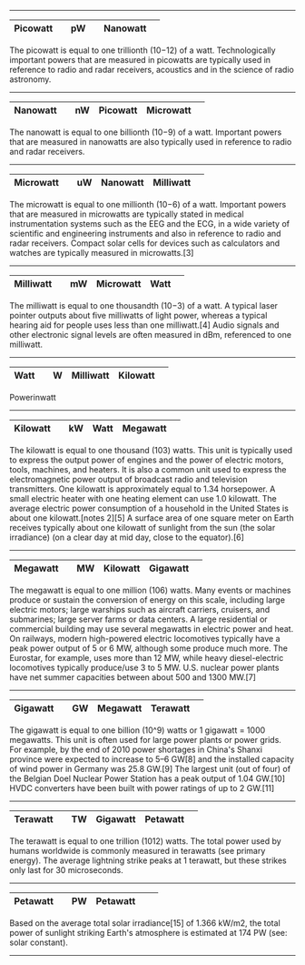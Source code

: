 -------------
| Picowatt |  | pW |  | Nanowatt |  | 
|-|-|-|-|-|-|

The picowatt is equal to one trillionth (10−12) of a watt. 
Technologically important powers that are measured in picowatts are typically used in reference to radio and radar receivers, acoustics and in the science of radio astronomy.

-------------
| Nanowatt |  | nW | Picowatt | Microwatt |  | 
|-|-|-|-|-|-|

The nanowatt is equal to one billionth (10−9) of a watt. Important powers that are measured in nanowatts are also typically used in reference to radio and radar receivers.

-------------
| Microwatt |  | uW | Nanowatt | Milliwatt |  | 
|-|-|-|-|-|-|

The microwatt is equal to one millionth (10−6) of a watt. Important powers that are measured in microwatts are typically stated in medical instrumentation systems such as the EEG and the ECG, in a wide variety of scientific and engineering instruments and also in reference to radio and radar receivers. 
Compact solar cells for devices such as calculators and watches are typically measured in microwatts.[3]

-------------
| Milliwatt |  | mW | Microwatt | Watt |  | 
|-|-|-|-|-|-|

The milliwatt is equal to one thousandth (10−3) of a watt. A typical laser pointer outputs about five milliwatts of light power, whereas a typical hearing aid for people uses less than one milliwatt.[4] Audio signals and other electronic signal levels are often measured in dBm, referenced to one milliwatt.

-------------
| Watt |  | W | Milliwatt | Kilowatt |  | 
|-|-|-|-|-|-|

Powerinwatt

-------------
| Kilowatt |  | kW | Watt | Megawatt |  | 
|-|-|-|-|-|-|

The kilowatt is equal to one thousand (103) watts. This unit is typically used to express the output power of engines and the power of electric motors, tools, machines, and heaters. It is also a common unit used to express the electromagnetic power output of broadcast radio and television transmitters.
One kilowatt is approximately equal to 1.34 horsepower. A small electric heater with one heating element can use 1.0 kilowatt. The average electric power consumption of a household in the United States is about one kilowatt.[notes 2][5]
A surface area of one square meter on Earth receives typically about one kilowatt of sunlight from the sun (the solar irradiance) (on a clear day at mid day, close to the equator).[6]

-------------
| Megawatt |  | MW | Kilowatt | Gigawatt |  | 
|-|-|-|-|-|-|

The megawatt is equal to one million (106) watts. Many events or machines produce or sustain the conversion of energy on this scale, 
including large electric motors; large warships such as aircraft carriers, cruisers, and submarines; large server farms or data centers. 
A large residential or commercial building may use several megawatts in electric power and heat. 
On railways, modern high-powered electric locomotives typically have a peak power output of 5 or 6 MW, although some produce much more. 
The Eurostar, for example, uses more than 12 MW, while heavy diesel-electric locomotives typically produce/use 3 to 5 MW. U.S. nuclear power plants have net summer capacities between about 500 and 1300 MW.[7]

-------------
| Gigawatt |  | GW | Megawatt | Terawatt |  | 
|-|-|-|-|-|-|

The gigawatt is equal to one billion (10^9) watts or 1 gigawatt = 1000 megawatts. 
This unit is often used for large power plants or power grids. 
For example, by the end of 2010 power shortages in China's Shanxi province were expected to increase to 5–6 GW[8] 
and the installed capacity of wind power in Germany was 25.8 GW.[9] 
The largest unit (out of four) of the Belgian Doel Nuclear Power Station has a peak output of 1.04 GW.[10] HVDC converters have been built with power ratings of up to 2 GW.[11]

-------------
| Terawatt |  | TW | Gigawatt | Petawatt |  | 
|-|-|-|-|-|-|

The terawatt is equal to one trillion (1012) watts. 
The total power used by humans worldwide is commonly measured in terawatts (see primary energy). 
The average lightning strike peaks at 1 terawatt, but these strikes only last for 30 microseconds.

-------------
| Petawatt |  | PW | Petawatt |  |  | 
|-|-|-|-|-|-|

Based on the average total solar irradiance[15] of 1.366 kW/m2, the total power of sunlight striking Earth's atmosphere is estimated at 174 PW (see: solar constant).

-------------